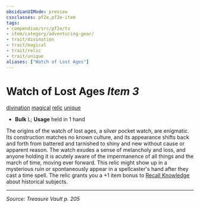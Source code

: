```yaml
---
obsidianUIMode: preview
cssclasses: pf2e,pf2e-item
tags:
- compendium/src/pf2e/tv
- item/category/adventuring-gear/
- trait/divination
- trait/magical
- trait/relic
- trait/unique
aliases: ["Watch of Lost Ages"]
---
```

# Watch of Lost Ages *Item 3*  
[divination](rules/traits/divination.md "Divination School Trait")  [magical](rules/traits/magical.md "Magical Item Trait")  [relic](rules/traits/relic-tv.md "Relic Item Trait")  [unique](rules/traits/unique.md "Unique Rarity Trait")  

- **Bulk** L; **Usage** held in 1 hand

The origins of the watch of lost ages, a silver pocket watch, are enigmatic. Its construction matches no known culture, and its appearance shifts back and forth from battered and tarnished to shiny and new without cause or apparent reason. The watch exudes a sense of melancholy and loss, and anyone holding it is acutely aware of the impermanence of all things and the march of time, moving ever forward. This relic might show up in a mysterious ruin or spontaneously appear in a spellcaster's hand after they cast a time spell. The relic grants you a +1 item bonus to [Recall Knowledge](rules/actions/recall-knowledge.md) about historical subjects.


---
*Source: Treasure Vault p. 205*